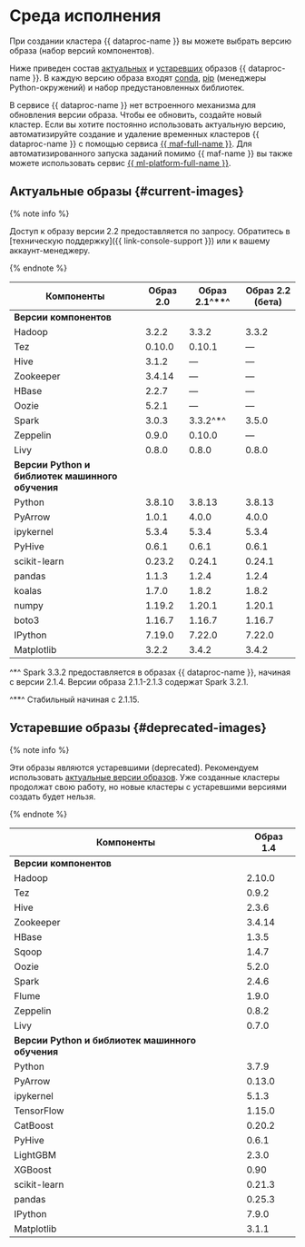 # Среда исполнения

При создании кластера {{ dataproc-name }} вы можете выбрать версию образа (набор версий компонентов).

Ниже приведен состав [актуальных](#current-images) и [устаревших](#deprecated-images) образов {{ dataproc-name }}. В каждую версию образа входят [conda](https://docs.conda.io/en/latest/), [pip](https://pip.pypa.io/en/stable/installation/) (менеджеры Python-окружений) и набор предустановленных библиотек.

В сервисе {{ dataproc-name }} нет встроенного механизма для обновления версии образа. Чтобы ее обновить, создайте новый кластер. Если вы хотите постоянно использовать актуальную версию, автоматизируйте создание и удаление временных кластеров {{ dataproc-name }} с помощью сервиса [{{ maf-full-name }}](../tutorials/airflow-automation.md). Для автоматизированного запуска заданий помимо {{ maf-name }} вы также можете использовать сервис [{{ ml-platform-full-name }}](../tutorials/datasphere-integration.md).

## Актуальные образы {#current-images}


{% note info %}

Доступ к образу версии 2.2 предоставляется по запросу. Обратитесь в [техническую поддержку]({{ link-console-support }}) или к вашему аккаунт-менеджеру.

{% endnote %}


| Компоненты   | Образ 2.0 | Образ 2.1^**^ | Образ 2.2 (бета) |
| ------------ | --------- |---------------|------------------|
| **Версии компонентов**                                  |
| Hadoop       | 3.2.2     | 3.3.2         | 3.3.2            |
| Tez          | 0.10.0    | 0.10.1        | —                |
| Hive         | 3.1.2     | —             | —                |
| Zookeeper    | 3.4.14    | —             | —                |
| HBase        | 2.2.7     | —             | —                |
| Oozie        | 5.2.1     | —             | —                |
| Spark        | 3.0.3     | 3.3.2^*^      | 3.5.0            |
| Zeppelin     | 0.9.0     | 0.10.0        | —                |
| Livy         | 0.8.0     | 0.8.0         | 0.8.0            |
| **Версии Python и библиотек машинного обучения**        |
| Python       | 3.8.10    | 3.8.13        | 3.8.13           |
| PyArrow      | 1.0.1     | 4.0.0         | 4.0.0            |
| ipykernel    | 5.3.4     | 5.3.4         | 5.3.4            |
| PyHive       | 0.6.1     | 0.6.1         | 0.6.1            |
| scikit-learn | 0.23.2    | 0.24.1        | 0.24.1           |
| pandas       | 1.1.3     | 1.2.4         | 1.2.4            |
| koalas       | 1.7.0     | 1.8.2         | 1.8.2            |
| numpy        | 1.19.2    | 1.20.1        | 1.20.1           |
| boto3        | 1.16.7    | 1.16.7        | 1.16.7           |
| IPython      | 7.19.0    | 7.22.0        | 7.22.0           |
| Matplotlib   | 3.2.2     | 3.4.2         | 3.4.2            |

^*^ Spark 3.3.2 предоставляется в образах {{ dataproc-name }}, начиная с версии 2.1.4. Версии образа 2.1.1-2.1.3 содержат Spark 3.2.1.

^**^ Стабильный начиная с 2.1.15.

## Устаревшие образы {#deprecated-images}

{% note info %}

Эти образы являются устаревшими (deprecated). Рекомендуем использовать [актуальные версии образов](#current-images). Уже созданные кластеры продолжат свою работу, но новые кластеры с устаревшими версиями создать будет нельзя.

{% endnote %}

| Компоненты   | Образ 1.4 |
| ------------ | --------- |
| **Версии компонентов**   |
| Hadoop       | 2.10.0    |
| Tez          | 0.9.2     |
| Hive         | 2.3.6     |
| Zookeeper    | 3.4.14    |
| HBase        | 1.3.5     |
| Sqoop        | 1.4.7     |
| Oozie        | 5.2.0     |
| Spark        | 2.4.6     |
| Flume        | 1.9.0     |
| Zeppelin     | 0.8.2     |
| Livy         | 0.7.0     |
| **Версии Python и библиотек машинного обучения**        |
| Python       | 3.7.9     |
| PyArrow      | 0.13.0    |
| ipykernel    | 5.1.3     |
| TensorFlow   | 1.15.0    |
| CatBoost     | 0.20.2    |
| PyHive       | 0.6.1     |
| LightGBM     | 2.3.0     |
| XGBoost      | 0.90      |
| scikit-learn | 0.21.3    |
| pandas       | 0.25.3    |
| IPython      | 7.9.0     |
| Matplotlib   | 3.1.1     |
